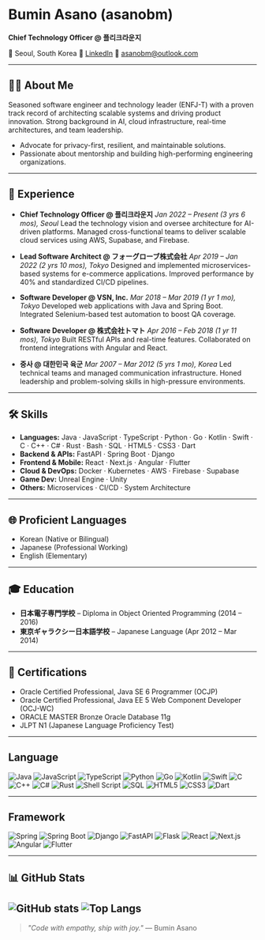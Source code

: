 <!-- Bumin Asano – README.md -->

# Bumin Asano (asanobm)

**Chief Technology Officer @ 플리크라운지**

📍 Seoul, South Korea
🔗 [LinkedIn](https://www.linkedin.com/in/bumin-asano/)
📧 [asanobm@outlook.com](mailto:asanobm@outlook.com)

---

## 👨‍💻 About Me

Seasoned software engineer and technology leader (ENFJ-T) with a proven track record of architecting scalable systems and driving product innovation. Strong background in AI, cloud infrastructure, real-time architectures, and team leadership.

* Advocate for privacy-first, resilient, and maintainable solutions.
* Passionate about mentorship and building high-performing engineering organizations.

---

## 💼 Experience

* **Chief Technology Officer @ 플리크라운지**
  *Jan 2022 – Present (3 yrs 6 mos), Seoul*
  Lead the technology vision and oversee architecture for AI-driven platforms. Managed cross-functional teams to deliver scalable cloud services using AWS, Supabase, and Firebase.

* **Lead Software Architect @ フォーグローブ株式会社**
  *Apr 2019 – Jan 2022 (2 yrs 10 mos), Tokyo*
  Designed and implemented microservices-based systems for e-commerce applications. Improved performance by 40% and standardized CI/CD pipelines.

* **Software Developer @ VSN, Inc.**
  *Mar 2018 – Mar 2019 (1 yr 1 mo), Tokyo*
  Developed web applications with Java and Spring Boot. Integrated Selenium-based test automation to boost QA coverage.

* **Software Developer @ 株式会社トマト**
  *Apr 2016 – Feb 2018 (1 yr 11 mos), Tokyo*
  Built RESTful APIs and real-time features. Collaborated on frontend integrations with Angular and React.

* **중사 @ 대한민국 육군**
  *Mar 2007 – Mar 2012 (5 yrs 1 mo), Korea*
  Led technical teams and managed communication infrastructure. Honed leadership and problem-solving skills in high-pressure environments.

---

## 🛠 Skills

* **Languages:** Java · JavaScript · TypeScript · Python · Go · Kotlin · Swift · C · C++ · C# · Rust · Bash · SQL · HTML5 · CSS3 · Dart
* **Backend & APIs:** FastAPI · Spring Boot · Django
* **Frontend & Mobile:** React · Next.js · Angular · Flutter
* **Cloud & DevOps:** Docker · Kubernetes · AWS · Firebase · Supabase
* **Game Dev:** Unreal Engine · Unity
* **Others:** Microservices · CI/CD · System Architecture

---

## 🌐 Proficient Languages

* Korean (Native or Bilingual)
* Japanese (Professional Working)
* English (Elementary)

---

## 🎓 Education

* **日本電子専門学校** – Diploma in Object Oriented Programming (2014 – 2016)
* **東京ギャラクシー日本語学校** – Japanese Language (Apr 2012 – Mar 2014)

---

## 🏅 Certifications

* Oracle Certified Professional, Java SE 6 Programmer (OCJP)
* Oracle Certified Professional, Java EE 5 Web Component Developer (OCJ-WC)
* ORACLE MASTER Bronze Oracle Database 11g
* JLPT N1 (Japanese Language Proficiency Test)

---

## Language

![Java](https://img.shields.io/badge/Java-007396.svg?\&style=for-the-badge\&logo=Java\&logoColor=white)
![JavaScript](https://img.shields.io/badge/JavaScript-F7DF1E.svg?\&style=for-the-badge\&logo=JavaScript\&logoColor=black)
![TypeScript](https://img.shields.io/badge/TypeScript-3178C6.svg?\&style=for-the-badge\&logo=TypeScript\&logoColor=white)
![Python](https://img.shields.io/badge/Python-3776AB.svg?\&style=for-the-badge\&logo=Python\&logoColor=white)
![Go](https://img.shields.io/badge/Go-00ADD8.svg?\&style=for-the-badge\&logo=Go\&logoColor=white)
![Kotlin](https://img.shields.io/badge/Kotlin-0095D5.svg?\&style=for-the-badge\&logo=Kotlin\&logoColor=white)
![Swift](https://img.shields.io/badge/Swift-FA7343.svg?\&style=for-the-badge\&logo=Swift\&logoColor=white)
![C](https://img.shields.io/badge/C-A8B9CC.svg?\&style=for-the-badge\&logo=C\&logoColor=white)
![C++](https://img.shields.io/badge/C++-00599C.svg?\&style=for-the-badge\&logo=C%2B%2B\&logoColor=white)
![C#](https://img.shields.io/badge/C%23-239120.svg?\&style=for-the-badge\&logo=C%20Sharp\&logoColor=white)
![Rust](https://img.shields.io/badge/Rust-000000.svg?\&style=for-the-badge\&logo=Rust\&logoColor=white)
![Shell Script](https://img.shields.io/badge/Shell_Script-121011.svg?\&style=for-the-badge\&logo=GNU%20Bash\&logoColor=white)
![SQL](https://img.shields.io/badge/SQL-4479A1.svg?\&style=for-the-badge\&logo=MySQL\&logoColor=white)
![HTML5](https://img.shields.io/badge/HTML5-E34F26.svg?\&style=for-the-badge\&logo=HTML5\&logoColor=white)
![CSS3](https://img.shields.io/badge/CSS3-1572B6.svg?\&style=for-the-badge\&logo=CSS3\&logoColor=white)
![Dart](https://img.shields.io/badge/Dart-0175C2.svg?\&style=for-the-badge\&logo=Dart\&logoColor=white)

---

## Framework

![Spring](https://img.shields.io/badge/Spring-6DB33F.svg?\&style=for-the-badge\&logo=Spring\&logoColor=white)
![Spring Boot](https://img.shields.io/badge/Spring_Boot-6DB33F.svg?\&style=for-the-badge\&logo=Spring%20Boot\&logoColor=white)
![Django](https://img.shields.io/badge/Django-092E20.svg?\&style=for-the-badge\&logo=Django\&logoColor=white)
![FastAPI](https://img.shields.io/badge/FastAPI-009688.svg?\&style=for-the-badge\&logo=FastAPI\&logoColor=white)
![Flask](https://img.shields.io/badge/Flask-000000.svg?\&style=for-the-badge\&logo=Flask\&logoColor=white)
![React](https://img.shields.io/badge/React-61DAFB.svg?\&style=for-the-badge\&logo=React\&logoColor=black)
![Next.js](https://img.shields.io/badge/Next.js-000000.svg?\&style=for-the-badge\&logo=Next.js\&logoColor=white)
![Angular](https://img.shields.io/badge/Angular-DD0031.svg?\&style=for-the-badge\&logo=Angular\&logoColor=white)
![Flutter](https://img.shields.io/badge/Flutter-02569B.svg?\&style=for-the-badge\&logo=Flutter\&logoColor=white)

---

## 📊 GitHub Stats

![GitHub stats](https://github-readme-stats.vercel.app/api?username=asanobm)
![Top Langs](https://github-readme-stats.vercel.app/api/top-langs/?username=asanobm)
---

> *"Code with empathy, ship with joy."*
> — Bumin Asano
